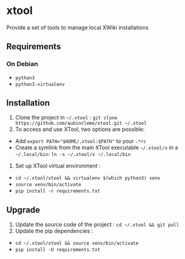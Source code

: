# xtool

Provide a set of tools to manage local XWiki installations

## Requirements

### On Debian

* `python3`
* `python3-virtualenv`

## Installation

1. Clone the project in `~/.xtool` : `git clone https://github.com/aubincleme/xtool.git ~/.xtool`
1. To access and use XTool, two options are possible:
  * Add `export PATH="$HOME/.xtool:$PATH"` to your `.*rc`
  * Create a symlink from the main XTool executable `~/.xtool/x` in a `~/.local/bin`: `ln -s ~/.xtool/x ~/.local/bin`
1. Set up XTool virtual environment : 
  * `cd ~/.xtool/xtool && virtualenv $(which python3) venv`
  * `source venv/bin/activate`
  * `pip install -r requirements.txt`

## Upgrade

1. Update the source code of the project : `cd ~/.xtool && git pull`
1. Update the pip dependencies :
  * `cd ~/.xtool/xtool && source venv/bin/activate`
  * `pip install -U requirements.txt`

